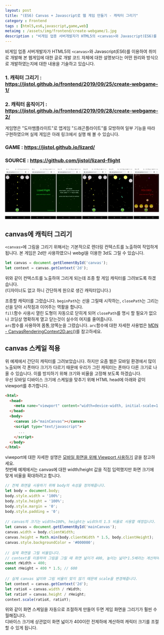 ```yaml
---
layout: post
title: "(ES6) Canvas + Javascript로 웹 게임 만들기 - 캐릭터 그리기"
category : Frontend 
tags : [html5,es6,javascript,game,web]
metaimg : /assets/img/frontend/create-webgame/1.jpg
description : "비게임 업종 서버개발자가 HTML5의 <canvas>와 Javascript(ES6)를 이용하여 취미로 개발해 본 웹게임에 대한 글입니다."
---
```

비게임 업종 서버개발자가 HTML5의 `<canvas>`와 Javascript(ES6)를 이용하여 취미로 개발해 본 웹게임에 대한 글로 개발 코드 자체에 대한 설명보다는 어떤 원리와 방식으로 개발하였는지에 대한 내용을 기술하고 있습니다.   

### 1. 캐릭터 그리기 : <https://jistol.github.io/frontend/2019/09/25/create-webgame-1/>  ###
### 2. 캐릭터 움직이기 : <https://jistol.github.io/frontend/2019/09/28/create-webgame-2/>   ###

게임명은 "도마뱀플라이트"로 앱게임 "드래곤플라이트"를 모방하여 일부 기능을 따라 구현하였으며 실제 게임은 아래 링크에서 실행 해 볼 수 있습니다.    

### GAME : <https://jistol.github.io/lizard/> ### 
### SOURCE : <https://github.com/jistol/lizard-flight> ###     

![game capture](/assets/img/frontend/create-webgame/1.jpg) 

canvas에 캐릭터 그리기
----
`<canvas>`에 그림을 그리기 위해서는 기본적으로 렌더링 컨텍스트를 노출하여 작업하게 됩니다. 본 게임은 2d만 사용하였으나 webgl을 이용한 3d도 그릴 수 있습니다.
    
```javascript
let canvas = document.getElementById('canvas');
let context = canvas.getContext('2d');
```

위와 같이 컨텍스트를 노출하여 그리게 되는데 조종 할 게임 캐릭터를 그려보도록 하겠습니다.    
(디자이너도 없고 하니 간단하게 원으로 생긴 캐릭터입니다.)

<script async src="//jsfiddle.net/jistol/cs6oL23r/16/embed/js,html,result/dark/"></script>    

조종할 캐릭터를 그렸습니다. `beginPath`는 선을 그릴때 시작하는, `closePath`는 그리는 선을 닫아 시작점과 이어주는 역활을 합니다.    
`fill`함수 사용시 열린 도형이 자동으로 닫히게 되어 `closePath`를 명시 할 필요가 없으나 코딩상 명확하게 열고 닫는것이 실수의 여지를 줄여줍니다.    
`arc`함수를 사용하여 몸통,양쪽눈을 그렸습니다. `arc`함수에 대한 자세한 사용법은 [MDN - CanvasRenderingContext2D.arc()](https://developer.mozilla.org/ko/docs/Web/API/CanvasRenderingContext2D/arc)를 참고하세요.     

canvas 스케일 적용
----
위 예제에서 간단히 캐릭터를 그려보았습니다. 하지만 요즘 웹은 모바일 환경에서 많이 노출되며 각 폰마다 크기가 다르기 때문에 우리가 그린 캐릭터는 폰마다 다른 크기로 나올 수 있습니다.
이를 방지하기 위해 크기와 비율을 고정해 보도록 하겠습니다.    
우선 모바일 디바이스 크기에 스케일을 맞추기 위해 HTML head에 아래와 같이 viewport를 추가합니다.

```html
<html>
  <head>
    <meta name="viewport" content="width=device-width, initial-scale=1.0, maximum-scale=1">
  </head>
  <body>
    <canvas id="mainCanvas"></canvas> 
    <script type="text/javascript">
      ...
    </script>
  </body>
</html>
```    

viweport에 대한 자세한 설명은 [모바일 화면을 위해 Viewport 사용하기](https://jongmin92.github.io/2017/02/09/HTML/viewport/) 글을 참고하세요.     
첫번째 예제에서는 canvas에 대한 width/height 값을 직접 입력했지만 화면 크기에 맞게 비율을 확대하려고 합니다.         

```javascript
// 전체 화면을 사용하기 위해 body의 속성을 정의해줍니다.
let body = document.body;
body.style.width = '100%';
body.style.height = '100%';
body.style.margin = '0';
body.style.padding = '0';

// canvas의 크기는 width=100%, height는 width의 1.5 비율로 사용할 예정입니다.
let canvas = document.getElementById('mainCanvas');
canvas.width = body.clientWidth;
canvas.height = Math.min(body.clientWidth * 1.5, body.clientHeight);
canvas.style.backgroundColor = '#000000';

// 실제 화면을 그릴 비율입니다.
// context를 이용하여 그림을 그릴 때 화면 넓이가 400, 높이는 넓이*1.5배라는 계산하에 작업할 예정입니다.
const rWidth = 400;
const rHeight = 400 * 1.5; // 600

// 실제 canvas 넓이와 그림 비율이 맞지 않기 때문에 scale을 변경해줍니다.
let context = canvas.getContext('2d');
let ratioX = canvas.width / rWidth;
let ratioY = canvas.height / rHeight;
context.scale(ratioX, ratioY);
```

위와 같이 화면 스케일을 자동으로 조절하게 만들어 두면 게임 화면을 그리기가 훨씬 수월해집니다.    
디바이스 크기에 상관없이 화면 넓이가 400이란 전제하에 계산하여 캐릭터 크기를 조절 할 수 있게 됩니다.    

